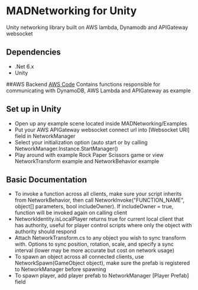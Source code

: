 # MADNetworking for Unity
Unity networking library built on AWS lambda, Dynamodb and APIGateway websocket

## Dependencies
- .Net 6.x
- Unity

##AWS Backend
[AWS Code](https://github.com/MadkevOP7/MADNetworking/tree/main/MADNetworking.AWS)
Contains functions responsible for communicating with DynamoDB, AWS Lambda and APIGateway as example

## Set up in Unity
- Open up any example scene located inside MADNetworking/Examples
- Put your AWS APIGateway websocket connect url into [Websocket URl] field in NetworkManager
- Select your initialization option (auto start or by calling NetworkManager.Instance.StartManager()
- Play around with example Rock Paper Scissors game or view NetworkTransform example and NetworkBehavior example

## Basic Documentation
- To invoke a function across all clients, make sure your script inherits from NetworkBehavior, then call NetworkInvoke("FUNCTION_NAME", object[] parameters, bool includeOwner). If includeOwner = true, function will be invoked again on calling client
- NetworkIdentity.isLocalPlayer returns true for current local client that has authority, useful for player control scripts where only the object with authority should respond
- Attach NetworkTransform.cs to any object you wish to sync transform with. Options to sync position, rotation, scale, and specify a sync interval (lower may be more accurate but cost on network usage)
- To spawn an object across all connected clients, use NetworkSpawn(GameObject object), make sure the prefab is registered to NetworkManager before spawning
- To spawn player, add player prefab to NetworkManager [Player Prefab] field

